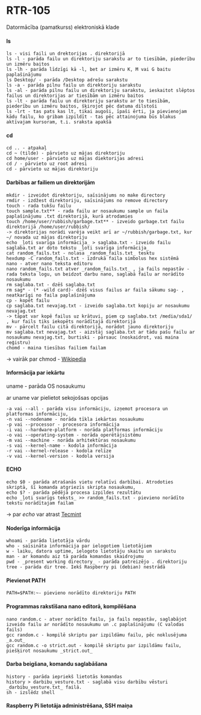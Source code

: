 # RTR-105
Datormācība (pamatkurss) elektroniskā klade

#### ls
```
ls - visi faili un drektorijas . direktorijā  
ls -l - parāda failu un direktoriju sarakstu ar to tiesībām, piederību un izmēru baitos
ls -lh - parāda līdzīgi kā -l, bet ar izmēru K, M vai G baitu paplašinājumu
ls Desktop/ - parāda /Desktop adrešu sarakstu
ls -a - parāda pilnu failu un direktoriju sarakstu
ls -al - parāda pilnu failu un direktoriju sarakstu, ieskaitot slēptos failus un direktorijas ar tiesībām un izmēru baitos
ls -lt - parāda failu un direktoriju sarakstu ar to tiesībām, piederību un izmēru baitos, šķirojot pēc datuma dilstoši
ls -lrt - tas pats kas lt, tikai augoši, īpaši ērti, ja pievienojam kādu failu, ko gribam izpildīt - tas pēc attainojuma būs blakus aktīvajam kursoram, t.i. sraksta apakšā
```
#### cd
```
cd .. - atpakaļ
cd ~ (tilde) - pārvieto uz mājas direktoriju
cd home/user - pārvieto uz mājas diektorijas adresi
cd / - pārvieto uz root adresi
cd - pārvieto uz mājas direktoriju
```

#### Darbības ar failiem un direktorijām
```
mkdir - izveidot direktoriju, saīsinājums no make directory
rmdir - izdžest direktoriju, saīsinājums no remove directory
touch - rada tukšu failu
touch sample.txt** - rada failu ar nosaukumu sample un faila paplašinājumu .txt direktorijā, kurā atrodamies
touch /home/user/rubbish/garbage.txt** - izveido garbage.txt failu direktorijā /home/user/rubbish/
-> direktorijas norādi varēja veikt arī ar ~/rubbish/garbage.txt, kur ~/ novada uz mājas direktoriju
echo _ļoti svarīga informācija_ > saglaba.txt - izveido failu saglaba.txt ar doto tekstu _ļoti svarīga informācija_
cat random_fails.txt - nolasa _random_fails.txt_ tesktu
hexdump -C random_fails.txt - izdrukā faila simbolus hex sistēmā
nano - atver nano teksta editoru
nano random_fails.txt atver _random_fails.txt_ , ja fails nepastāv - rada teksta logu, un beidzot darbu nano, saglabā failu ar norādīto nosaukumu
rm saglaba.txt - dzēš saglaba.txt
rm sag* - (* -wild card)- dzēš visus failus ar faila sākumu sag- , neatkarīgi no faila paplašinājuma
cp - kopēt failu
cp saglaba.txt nevajag.txt - izveido saglaba.txt kopiju ar nosaukumu nevajag.txt
-> tāpat var kopē failus uz krātuvi, piem cp saglaba.txt /media/sda1/ , kur fails tiks iekopēts norādītajā direktorijā
mv - pārcelt failu citā direktorijā, norādot jauno direktoriju
mv saglaba.txt nevajag.txt - aizstāj saglaba.txt ar tādu pašu failu ar nosaukumu nevajag.txt, burtiski - pārsauc (noskaidrot, vai maina reģistru)
chomd - maina tiesības failiem failam
```
-> vairāk par chmod - [Wikipedia](https://en.wikipedia.org/wiki/Chmod)


#### Informācija par iekārtu
uname - parāda OS nosaukumu

ar uname var pielietot sekojošsas opcijas
```
-a vai --all - parāda visu informāciju, izņemot procesora un platformas informāciju,
-n vai --nodename - norāda tīkla iekārtas nosaukumu
-p vai --processor - procesora informācija
-i vai --hardware-platform - norāda platformas informāciju
-o vai --operating-system - norāda operētājsistēmu
-m vai --machine - norāda arhitektūras nosaukumu
-s vai --kernel-name - kodola informācija 
-r vai --kernel-release - kodola relīze
-v vai --kernel-version - kodola versija
```

#### ECHO
```
echo $0 - parāda atrašanās vietu relatīvi darbībai. Atrodoties skriptā, šī komanda atgriezīs skripta nosaukumu, 
echo $? - parāda pēdējā procesa izpildes rezultātu 
echo _ļoti svarīgs teksts_ >> random_fails.txt - pievieno norādīto tekstu norādītajam failam
```
-> par _echo_ var atrast [Tecmint](https://www.tecmint.com/echo-command-in-linux/)

#### Noderīga informācija
```
whoami - parāda lietotāja vārdu
who - saīsināta informācija par ielogotiem lietotājiem
w - laiku, datora uptime, ielogoto lietotāju skaitu un sarakstu
man - ar komandu aiz tā parāda komandas skaidrojumu
pwd - _present working directory_ - parāda patreizējo . direktoriju
tree - parāda dir tree. Iekš Raspberry pi (debian) nestrādā
```

#### Pievienot PATH
`PATH=$PATH:~- pievieno norādīto direktoriju PATH`

#### Programmas rakstīšana nano editorā, kompilēšana
```
nano random.c - atver norādīto failu, ja fails nepastāv, saglabājot izveido failu ar norādīto nosaukumu un .c paplašinājumu (C valodas fails)
gcc random.c - kompilē skriptu par izpildāmu failu, pēc noklusējuma _a.out_
gcc random.c -o strict.out - kompilē skriptu par izpildāmu failu, piešķirot nosaukumu _strict.out_
```

#### Darba beigšana, komandu saglabāšana
```
history - parāda iepriekš lietotās komandas
history > darbibu_vesture.txt - saglabā visu darbību vēsturi _darbibu_vesture.txt_ failā.
sh - izslēdz shell
```

#### Raspberry Pi lietotāja administrēšana, SSH maiņa

